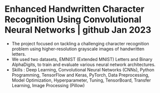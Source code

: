 # Enhanced Handwritten Character Recognition Using Convolutional Neural Networks | github Jan 2023
* The project focused on tackling a challenging character recognition problem using higher-resolution grayscale images of
handwritten letters.
* We used two datasets, EMNIST (Extended MNIST) Letters and Binary AlphaDigits, to train and evaluate various neural
network architectures.
* Skills : Deep Learning, Convolutional Neural Networks (CNNs), Python Programming, TensorFlow and Keras, PyTorch,
Data Preprocessing, Model Optimization, Hyperparameter, Tuning, TensorBoard, Transfer Learning, Image Processing
(Pillow)